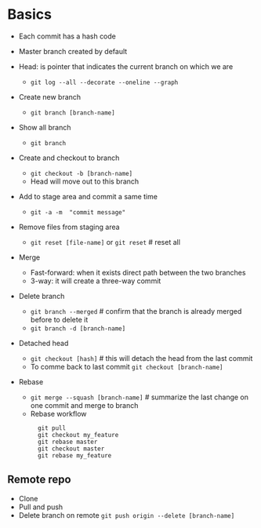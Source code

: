 # Basics 
- Each commit has a hash code
- Master branch created by default
- Head: is pointer that indicates the current branch on which we are
  -  ```git log --all --decorate --oneline --graph```
- Create new branch
  -  ```git branch [branch-name]```
- Show all branch
  -  ``git branch``
- Create and checkout to branch
  -  ```git checkout -b [branch-name]```
  - Head will move out to this branch
- Add to stage area and commit a same time
  -  ```git -a -m  "commit message"```

- Remove files from staging area
  
  - ```git reset [file-name]``` or ```git reset``` # reset all
  
- Merge
  - Fast-forward: when it exists direct path between the two branches
  - 3-way: it will create a three-way commit 

- Delete branch
  -  ```git branch --merged``` # confirm that the branch is already merged before to delete it
  -  ```git branch -d [branch-name]```
- Detached head
  - ```git checkout [hash]``` # this will detach the head from the last commit
  - To comme back to last commit  ```git checkout [branch-name]```
  

- Rebase
  - ``git merge --squash [branch-name]`` # summarize the last change on one commit and merge to branch
  - Rebase workflow
    ```shell
      git pull 
      git checkout my_feature
      git rebase master
      git checkout master
      git rebase my_feature
    ```

## Remote repo
- Clone
- Pull and push
- Delete branch on remote
  ```git push origin --delete [branch-name]```